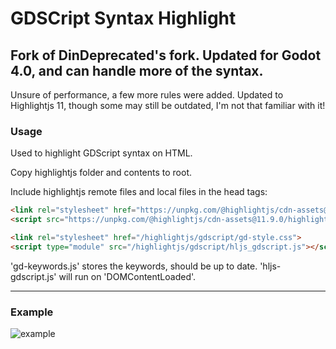 # GDSCript Syntax Highlight

## Fork of DinDeprecated's fork. Updated for Godot 4.0, and can handle more of the syntax. 
Unsure of performance, a few more rules were added. Updated to Highlightjs 11, though some may still be outdated, I'm not that familiar with it!

### Usage
Used to highlight GDScript syntax on HTML.

Copy highlightjs folder and contents to root.

Include highlightjs remote files and local files in the head tags:

```html
<link rel="stylesheet" href="https://unpkg.com/@highlightjs/cdn-assets@11.9.0/styles/default.min.css">
<script src="https://unpkg.com/@highlightjs/cdn-assets@11.9.0/highlight.min.js"></script>

<link rel="stylesheet" href="/highlightjs/gdscript/gd-style.css">
<script type="module" src="/highlightjs/gdscript/hljs_gdscript.js"></script>
```
'gd-keywords.js' stores the keywords, should be up to date.
'hljs-gdscript.js' will run on 'DOMContentLoaded'.

---

### Example

![example](https://github.com/user-attachments/assets/02fdf676-f953-437f-ab39-db1560d618da)
